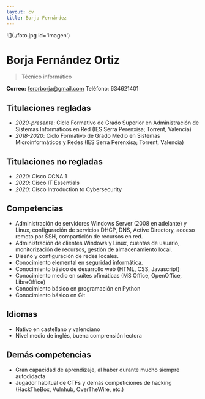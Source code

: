 ```yaml
---
layout: cv
title: Borja Fernández
---
```


![](./foto.jpg id='imagen')

# Borja Fernández Ortiz

> Técnico informático

<div id="webaddress">
  <b>Correo:</b> <a href='mailto://ferorborja@gmail.com'>ferorborja@gmail.com</a>
  Teléfono: 634621401
</div>

<!-- **Teléfono:** 634621401 -->

<!--
  ### Sobre mí
¡Hola! Soy Borja, estudiante de informática y gran aficionado a los ordenadores. Desde pequeño he estado delante de un ordenador, instalando Linux por primera vez a los 10 años, y aprendiendo a programar por mí mismo a los 15. Actualmente estoy estudiando ASIR, viniendo desde el grado medio.
-->

## Titulaciones regladas

-   _2020-presente_: Ciclo Formativo de Grado Superior en Administración de Sistemas Informáticos en Red (IES Serra Perenxisa; Torrent, Valencia)
-   _2018-2020_: Ciclo Formativo de Grado Medio en Sistemas Microinformáticos y Redes (IES Serra Perenxisa; Torrent, Valencia)

## Titulaciones no regladas

-   _2020_: Cisco CCNA 1
-   _2020_: Cisco IT Essentials
-   _2020_: Cisco Introduction to Cybersecurity

## Competencias

-   Administración de servidores Windows Server (2008 en adelante) y Linux, configuración de
    servicios DHCP, DNS, Active Directory, acceso remoto por SSH, compartición de recursos en red.
-   Administración de clientes Windows y Linux, cuentas de usuario, monitorización de recursos,
    gestión de almacenamiento local.
-   Diseño y configuración de redes locales.
-   Conocimiento elemental en seguridad informática.
-   Conocimiento básico de desarrollo web (HTML, CSS, Javascript)
-   Conocimiento medio en suites ofimáticas (MS Office, OpenOffice, LibreOffice)
-   Conocimiento básico en programación en Python
-   Conocimiento básico en Git

## Idiomas

-   Nativo en castellano y valenciano
-   Nivel medio de inglés, buena comprensión lectora

## Demás competencias

-   Gran capacidad de aprendizaje, al haber durante mucho siempre autodidacta
-   Jugador habitual de CTFs y demás competiciones de hacking (HackTheBox, Vulnhub, OverTheWire, etc.)
